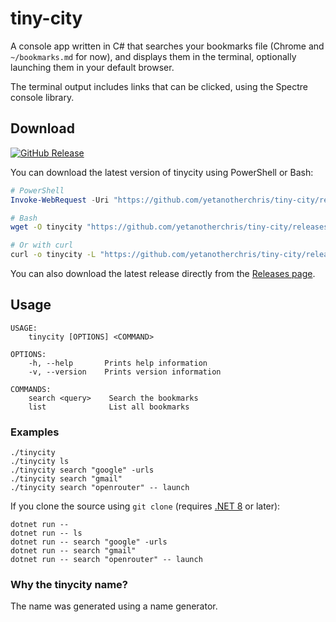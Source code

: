 # tiny-city
A console app written in C# that searches your bookmarks file (Chrome and ``~/bookmarks.md`` for now), and displays them in the terminal, 
optionally launching them in your default browser.

The terminal output includes links that can be clicked, using the Spectre console library.

## Download

[![GitHub Release](https://img.shields.io/github/v/release/yetanotherchris/tiny-city?logo=github&sort=semver)](https://github.com/yetanotherchris/releases/releases/latest)

You can download the latest version of tinycity using PowerShell or Bash:

```powershell
# PowerShell
Invoke-WebRequest -Uri "https://github.com/yetanotherchris/tiny-city/releases/download/latest/tinycity.exe" -OutFile "tinycity.exe"
```

```bash
# Bash
wget -O tinycity "https://github.com/yetanotherchris/tiny-city/releases/download/latest/tinycity"

# Or with curl
curl -o tinycity -L "https://github.com/yetanotherchris/tiny-city/releases/download/latest/tinycity"
```

You can also download the latest release directly from the [Releases page](https://github.com/yetanotherchris/tiny-city/releases).

## Usage

```
USAGE:
    tinycity [OPTIONS] <COMMAND>

OPTIONS:
    -h, --help       Prints help information
    -v, --version    Prints version information

COMMANDS:
    search <query>    Search the bookmarks
    list              List all bookmarks
```

### Examples
```
./tinycity
./tinycity ls
./tinycity search "google" -urls
./tinycity search "gmail"
./tinycity search "openrouter" -- launch
```

If you clone the source using `git clone` (requires [.NET 8](https://dotnet.microsoft.com/en-us/download/dotnet/8.0) or later):

```
dotnet run --
dotnet run -- ls
dotnet run -- search "google" -urls
dotnet run -- search "gmail"
dotnet run -- search "openrouter" -- launch
```

### Why the tinycity name?
The name was generated using a name generator.